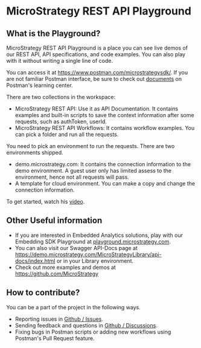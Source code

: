 # MicroStrategy REST API Playground

## What is the Playground?

MicroStrategy REST API Playground is a place you can see live demos of our REST API, API specifications, and code examples. You can also play with it without writing a single line of code.   

You can access it at https://www.postman.com/microstrategysdk/.  If you are not familiar Postman interface, be sure to check out [documents](https://learning.postman.com/docs/getting-started/introduction/) on Postman's learning center. 


There are two collections in the workspace:

* MicroStrategy REST API: Use it as API Documentation. It contains examples and built-in scripts to save the context information after some requests, such as authToken, userId. 
* MicroStrategy REST API Workflows: It contains workflow examples. You can pick a folder and run all the requests. 

You need to pick an environment to run the requests. There are two environments shipped. 
* demo.microstrategy.com: It contains the connection information to the demo environment. A guest user only has limited assess to the environment, hence not all requests will pass. 
* A template for cloud environment. You can make a copy and change the connection information. 

To get started, watch his [video](https://youtu.be/cIDhJpA_5Qk).

## Other Useful information 

* If you are interested in Embedded Analytics solutions, play with our Embedding SDK Playground at [playground.microstrategy.com](https://playground.microstrategy.com).
* You can also visit our Swagger API-Docs page at https://demo.microstrategy.com/MicroStrategyLibrary/api-docs/index.html or in your Library environment. 
* Check out more examples and demos at https://github.com/MicroStrategy


## How to contribute?

You can be a part of the project in the following ways. 
* Reporting issues in [Github / Issues](https://github.com/MicroStrategy/rest-api-playground/issues).  
* Sending feedback and questions in [Github / Discussions](https://github.com/MicroStrategy/rest-api-playground/discussions).
* Fixing bugs in Postman scripts or adding new workflows using Postman's Pull Request feature. 
